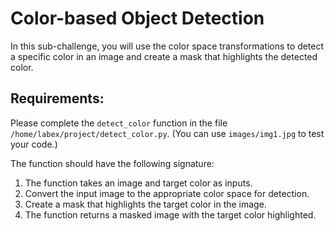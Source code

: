 # Color-based Object Detection

In this sub-challenge, you will use the color space transformations to detect a specific color in an image and create a mask that highlights the detected color.

## Requirements:

Please complete the `detect_color` function in the file `/home/labex/project/detect_color.py`.
(You can use `images/img1.jpg` to test your code.)

The function should have the following signature:

1. The function takes an image and target color as inputs.
2. Convert the input image to the appropriate color space for detection.
3. Create a mask that highlights the target color in the image.
4. The function returns a masked image with the target color highlighted.
